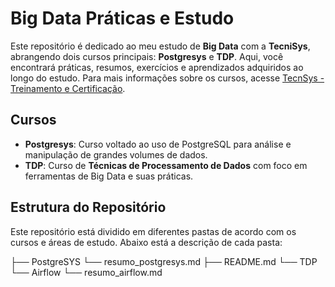 # Big Data Práticas e Estudo

Este repositório é dedicado ao meu estudo de **Big Data** com a **TecniSys**, abrangendo dois cursos principais: **Postgresys** e **TDP**. Aqui, você encontrará práticas, resumos, exercícios e aprendizados adquiridos ao longo do estudo. Para mais informações sobre os cursos, acesse [TecnSys - Treinamento e Certificação](https://www.tecnisys.com.br/treinamento-certificacao/).

## Cursos

- **Postgresys**: Curso voltado ao uso de PostgreSQL para análise e manipulação de grandes volumes de dados.
- **TDP**: Curso de **Técnicas de Processamento de Dados** com foco em ferramentas de Big Data e suas práticas.

## Estrutura do Repositório

Este repositório está dividido em diferentes pastas de acordo com os cursos e áreas de estudo. Abaixo está a descrição de cada pasta:

├── PostgreSYS
    └── resumo_postgresys.md
├── README.md
└── TDP
    └── Airflow
        └── resumo_airflow.md

